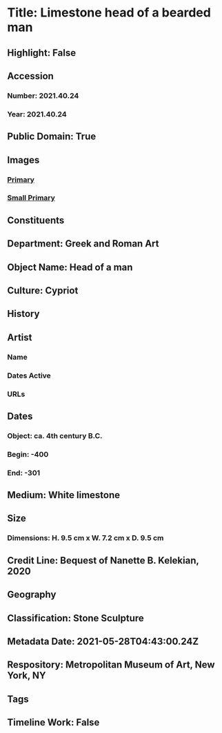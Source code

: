 # Title: Limestone head of a bearded man
## Highlight: False
## Accession
### Number: 2021.40.24
### Year: 2021.40.24
## Public Domain: True
## Images
### [Primary](https://images.metmuseum.org/CRDImages/gr/original/KN226e.jpg)
### [Small Primary](https://images.metmuseum.org/CRDImages/gr/web-large/KN226e.jpg)
## Constituents
## Department: Greek and Roman Art
## Object Name: Head of a man
## Culture: Cypriot
## History
## Artist
### Name
### Dates Active
### URLs
## Dates
### Object: ca. 4th century B.C.
### Begin: -400
### End: -301
## Medium: White limestone
## Size
### Dimensions: H. 9.5 cm x W. 7.2 cm x D. 9.5 cm
## Credit Line: Bequest of Nanette B. Kelekian, 2020
## Geography
## Classification: Stone Sculpture
## Metadata Date: 2021-05-28T04:43:00.24Z
## Respository: Metropolitan Museum of Art, New York, NY
## Tags
## Timeline Work: False